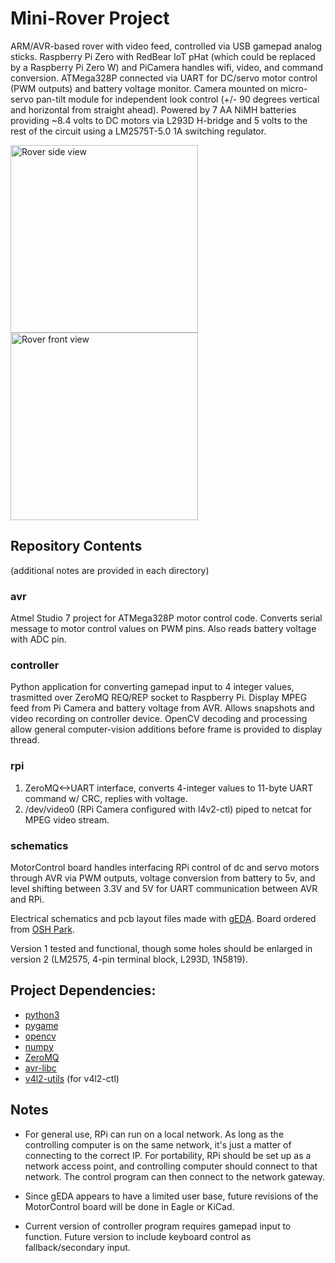 # Mini-Rover Project

ARM/AVR-based rover with video feed, controlled via USB gamepad analog sticks.  Raspberry Pi Zero with
RedBear IoT pHat (which could be replaced by a Raspberry Pi Zero W) and PiCamera handles wifi, video, and
command conversion.  ATMega328P connected via UART for DC/servo motor control (PWM outputs) and battery
voltage monitor.  Camera mounted on micro-servo pan-tilt module for independent look control (+/- 90
degrees vertical and horizontal from straight ahead). Powered by 7 AA NiMH batteries providing ~8.4 volts
to DC motors via L293D H-bridge and 5 volts to the rest of the circuit using a LM2575T-5.0 1A switching regulator.

<img src="http://i.imgur.com/s8KuVWz.jpg" alt="Rover side view" style="width:300px"><img src="http://i.imgur.com/gCrFFxG.jpg" alt="Rover front view" style="width:300px">

## Repository Contents
(additional notes are provided in each directory)

### avr

Atmel Studio 7 project for ATMega328P motor control code.  Converts serial message
to motor control values on PWM pins.  Also reads battery voltage with ADC pin.

### controller

Python application for converting gamepad input to 4 integer values, trasmitted
over ZeroMQ REQ/REP socket to Raspberry Pi.  Display MPEG feed from Pi Camera and
battery voltage from AVR.  Allows snapshots and video recording on controller device.
OpenCV decoding and processing allow general computer-vision additions before frame
is provided to display thread.

### rpi

1. ZeroMQ<->UART interface, converts 4-integer values to 11-byte UART command w/ CRC, replies 
with voltage.  
2.  /dev/video0 (RPi Camera configured with l4v2-ctl) piped to netcat for MPEG video stream.

### schematics

MotorControl board handles interfacing RPi control of dc and servo motors through AVR via PWM outputs, 
voltage conversion from battery to 5v, and level shifting between 3.3V and 5V for UART communication 
between AVR and RPi. 

Electrical schematics and pcb layout files made with [gEDA](http://gedaproject.org). Board ordered from [OSH Park](http://oshpark.com).

Version 1 tested and functional, though some holes should be enlarged in version 2 (LM2575, 4-pin terminal block, 
L293D, 1N5819).

## Project Dependencies:
* [python3](https://www.python.org)
* [pygame](https://www.pygame.org)
* [opencv](http://opencv.org)
* [numpy](http://numpy.org)
* [ZeroMQ](http://zeromq.org)
* [avr-libc](http://www.nongnu.org/avr-libc/)
* [v4l2-utils](https://github.com/gjasny/v4l-utils) (for v4l2-ctl)

## Notes

* For general use, RPi can run on a local network.  As long as the controlling computer is on the same 
network, it's just a matter of connecting to the correct IP.  For portability, RPi should be set up as
a network access point, and controlling computer should connect to that network.  The control program 
can then connect to the network gateway.

* Since gEDA appears to have a limited user base, future revisions of the MotorControl board will be done
in Eagle or KiCad.

* Current version of controller program requires gamepad input to function.  Future version to include 
keyboard control as fallback/secondary input.
